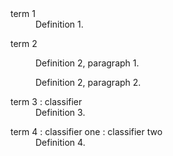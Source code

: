 <dl>
  <dt>term 1</dt>
  <dd>Definition 1.</dd>
</dl>
<dl>
  <dt>term 2</dt>
  <dd>
    <p>Definition 2, paragraph 1.</p>
    <p>Definition 2, paragraph 2.</p>
  </dd>
</dl>
<dl>
  <dt>term 3 : classifier</dt>
  <dd>Definition 3.</dd>
</dl>
<dl>
  <dt>term 4 : classifier one : classifier two</dt>
  <dd>Definition 4.</dd>
</dl>
